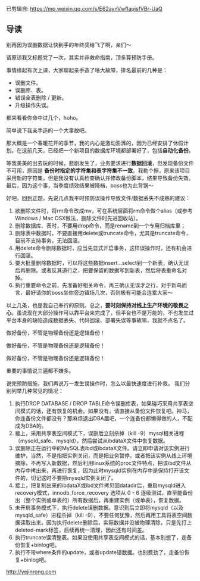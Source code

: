 已剪辑自: https://mp.weixin.qq.com/s/E62aynVwflapjsfVBr-UaQ

## 导读

别再因为误删数据让快到手的年终奖给飞了啊，亲们～




请原谅我又标题党了一次，其实并非救命指南，顶多算预防手册。

事情缘起有次上课，大家聊起亲手造了啥大故障，排名最前的几种是：


- 误删文件。
- 误删库、表。
- 错误全表删除 / 更新。
- 升级操作失误。




都来看看你命中过几个，hoho。

简单说下我亲手造的一个大事故吧。

那大概是一个春暖花开的季节，我的内心是激动澎湃的，因为已经安排了休假计划。在这前几天，已经把一个新项目的数据库环境都部署好了，包括**自动化备份**。

等我美美的出去玩的时候，悲剧发生了，业务要求进行**数据回滚**，但发现备份文件不可用，原因是 **备份时指定的字符集和表字符集不一致**。我勒个擦，原来该项目采用新的字符集，但是我没有认真检查确认并修改备份脚本，结果导致备份失效。最后，因为这个事，当季度绩效结果被降档，boss也为此背锅～

好吧，回到正题，先说几点我平时预防误操作导致文件/数据丢失不成熟的建议：

1. 欲删除文件时，将rm命令改成mv，可在系统层面将rm命令做个alias（或参考Windows / Mac OSX做法，删除文件时先进回收站）。
2. 删除数据库、表时，不要用drop命令，而是rename到一个专用归档库里；
3. 删除表中数据时，不要直接用delete或truncate命令，尤其是truncate命令，目前不支持事务，无法回滚。
4. 用delete命令删除数据时，应当先显式开启事务，这样误操作时，还有机会进行回滚。
5. 要大批量删除数据时，可以将这些数据insert...select到一个新表，确认无误后再删除。或者反其道行之，把要保留的数据写到新表，然后将表重命名对掉。
6. 执行重要命令之前，先准备好相关命令，再三确认无误才之行，对于新鸟而言，最好请你的boss坐你旁边镇场几次，否则极有可能会连累大家～

以上几条，也是我自己奉行的原则。总之，**要时刻保持对线上生产环境的敬畏之心**。虽说现在大部分操作可以靠平台来完成了，但平台也不是万能的，不也发生过平台本身的缺陷造成数据丢失、代码回滚、部署失误等事故嘛，我就不点名了。


做好备份，不管是物理备份还是逻辑备份！

做好备份，不管是物理备份还是逻辑备份！

做好备份，不管是物理备份还是逻辑备份！

重要的事情说三遍都不嫌多。

说完预防措施，我们再说万一发生误操作时，怎么以最快速度进行补救。 我们分别列举几种常见的情况：

1. 执行DROP DATABASE / DROP TABLE命令误删库表，如果碰巧采用共享表空间模式的话，还有恢复的机会。如果没有，请直接从备份文件恢复吧。神马，你连备份文件都没有？那麻烦退出DBA届吧，一个连备份都懒得做的人，不配成为DBA的。
2. 接上，采用共享表空间模式下，误删后立刻杀掉（kill -9）mysql相关进程（mysqld_safe、mysqld），然后尝试从ibdataX文件中恢复数据。
3. 误删除正在运行中的MySQL表ibd或ibdataX文件。请立即申请对该实例进行维护，当然，不是指把实例关闭，而是把业务暂停，或者把该实例从线上环境摘除，不再写入新数据，然后利用linux系统的proc文件特点，把该ibd文件从内存中拷出来，再进行恢复，因为此时mysqld实例在内存中是保持打开该文件的，切记这时不要把mysqld实例关闭了。
4. 接上，把复制出来的ibdataX或ibd文件拷贝回datadir后，重启mysqld进入recovery模式，innodb_force_recovery 选项从 0 - 6 逐级测试，直至能备份出（整个实例或单表的）所有数据后，再重建实例（或单表），恢复数据。
5. 未开启事务模式下，执行delete误删数据。意识到后立即将mysqld（以及mysqld_safe）进程杀掉（kill -9），不要任何犹豫，然后再用工具将表空间数据读取出来。因为执行delete删除后，实际数据并没被物理清除，只是先打上deleted-mark标签，后续再统一清理，因此还有时间差。
6. 执行truncate误清整表。如果没使用共享表空间模式的话，基本别想了，走备份恢复+binlog吧。
7. 执行不带where条件的update，或者update错数据。也别费劲了，走备份恢复+binlog吧。



http://yejinrong.com
